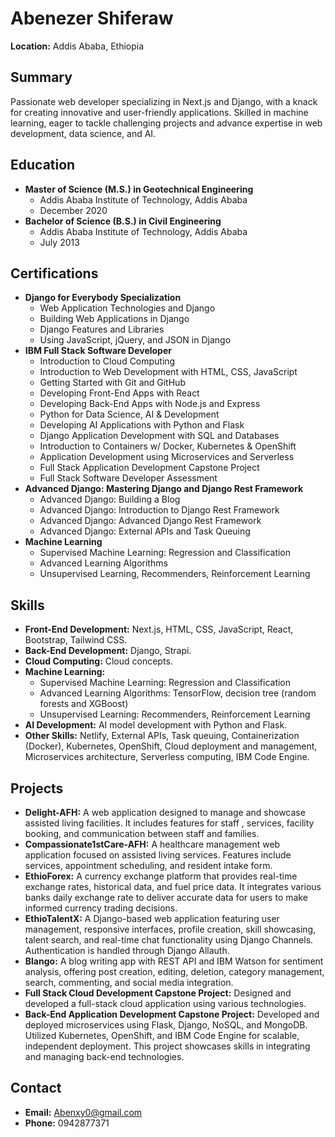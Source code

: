 # Abenezer Shiferaw

**Location:** Addis Ababa, Ethiopia

## Summary

Passionate web developer specializing in Next.js and Django, with a knack for creating innovative and user-friendly applications. Skilled in machine learning, eager to tackle challenging projects and advance expertise in web development, data science, and AI.

## Education

* **Master of Science (M.S.) in Geotechnical Engineering**
  * Addis Ababa Institute of Technology, Addis Ababa
  * December 2020
* **Bachelor of Science (B.S.) in Civil Engineering**
  * Addis Ababa Institute of Technology, Addis Ababa
  * July 2013

## Certifications

* **Django for Everybody Specialization**
  * Web Application Technologies and Django
  * Building Web Applications in Django
  * Django Features and Libraries
  * Using JavaScript, jQuery, and JSON in Django
* **IBM Full Stack Software Developer**
  * Introduction to Cloud Computing
  * Introduction to Web Development with HTML, CSS, JavaScript
  * Getting Started with Git and GitHub
  * Developing Front-End Apps with React
  * Developing Back-End Apps with Node.js and Express
  * Python for Data Science, AI & Development
  * Developing AI Applications with Python and Flask
  * Django Application Development with SQL and Databases
  * Introduction to Containers w/ Docker, Kubernetes & OpenShift
  * Application Development using Microservices and Serverless
  * Full Stack Application Development Capstone Project
  * Full Stack Software Developer Assessment
* **Advanced Django: Mastering Django and Django Rest Framework**
  * Advanced Django: Building a Blog
  * Advanced Django: Introduction to Django Rest Framework
  * Advanced Django: Advanced Django Rest Framework
  * Advanced Django: External APIs and Task Queuing
* **Machine Learning**
  * Supervised Machine Learning: Regression and Classification
  * Advanced Learning Algorithms
  * Unsupervised Learning, Recommenders, Reinforcement Learning

## Skills

* **Front-End Development:** Next.js, HTML, CSS, JavaScript, React, Bootstrap, Tailwind CSS.
* **Back-End Development:** Django, Strapi.
* **Cloud Computing:** Cloud concepts.
* **Machine Learning:**
  * Supervised Machine Learning: Regression and Classification
  * Advanced Learning Algorithms: TensorFlow, decision tree (random forests and XGBoost)
  * Unsupervised Learning: Recommenders, Reinforcement Learning
* **AI Development:** AI model development with Python and Flask.
* **Other Skills:** Netlify, External APIs, Task queuing, Containerization (Docker), Kubernetes, OpenShift, Cloud deployment and management, Microservices architecture, Serverless computing, IBM Code Engine.

## Projects
* **Delight-AFH:** A web application designed to manage and showcase assisted living facilities. It includes features for staff , services, facility booking, and communication between staff and families.
* **Compassionate1stCare-AFH:** A healthcare management web application focused on assisted living services. Features include services, appointment scheduling, and resident intake form.
* **EthioForex:** A currency exchange platform that provides real-time exchange rates, historical data, and fuel price data. It integrates various banks daily exchange rate to deliver accurate data for users to make informed currency trading decisions.
* **EthioTalentX:** A Django-based web application featuring user management, responsive interfaces, profile creation, skill showcasing, talent search, and real-time chat functionality using Django Channels. Authentication is handled through Django Allauth.
* **Blango:** A blog writing app with REST API and IBM Watson for sentiment analysis, offering post creation, editing, deletion, category management, search, commenting, and social media integration.
* **Full Stack Cloud Development Capstone Project:** Designed and developed a full-stack cloud application using various technologies.
* **Back-End Application Development Capstone Project:** Developed and deployed microservices using Flask, Django, NoSQL, and MongoDB. Utilized Kubernetes, OpenShift, and IBM Code Engine for scalable, independent deployment. This project showcases skills in integrating and managing back-end technologies.


## Contact

* **Email:** Abenxy0@gmail.com
* **Phone:** 0942877371
